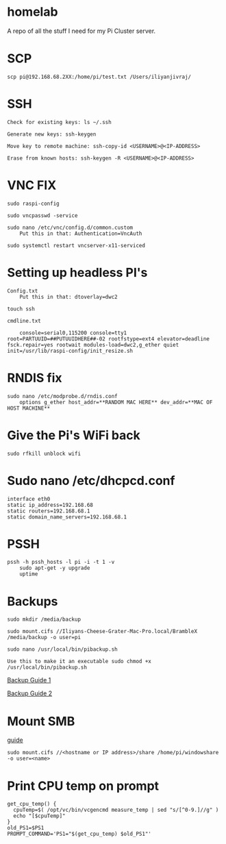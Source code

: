 # homelab
A repo of all the stuff I need for my Pi Cluster server.

# SCP
```
scp pi@192.168.68.2XX:/home/pi/test.txt /Users/iliyanjivraj/
```


# SSH
```
Check for existing keys: ls ~/.ssh
	
Generate new keys: ssh-keygen

Move key to remote machine: ssh-copy-id <USERNAME>@<IP-ADDRESS>

Erase from known hosts: ssh-keygen -R <USERNAME>@<IP-ADDRESS>
```


# VNC FIX
```
sudo raspi-config

sudo vncpasswd -service

sudo nano /etc/vnc/config.d/common.custom
	Put this in that: Authentication=VncAuth

sudo systemctl restart vncserver-x11-serviced
```


# Setting up headless PI's
```
Config.txt
	Put this in that: dtoverlay=dwc2

touch ssh

cmdline.txt

	console=serial0,115200 console=tty1 root=PARTUUID=##PUTUUIDHERE##-02 rootfstype=ext4 elevator=deadline fsck.repair=yes rootwait modules-load=dwc2,g_ether quiet init=/usr/lib/raspi-config/init_resize.sh
```


# RNDIS fix
```
sudo nano /etc/modprobe.d/rndis.conf
	options g_ether host_addr=**RANDOM MAC HERE** dev_addr=**MAC OF HOST MACHINE**
```


# Give the Pi's WiFi back
```
sudo rfkill unblock wifi
```


# Sudo nano /etc/dhcpcd.conf
```
interface eth0
static ip_address=192.168.68
static routers=192.168.68.1
static domain_name_servers=192.168.68.1
```


# PSSH
```
pssh -h pssh_hosts -l pi -i -t 1 -v 
	sudo apt-get -y upgrade
	uptime
```


# Backups
```
sudo mkdir /media/backup

sudo mount.cifs //Iliyans-Cheese-Grater-Mac-Pro.local/BrambleX /media/backup -o user=pi

sudo nano /usr/local/bin/pibackup.sh

Use this to make it an executable sudo chmod +x /usr/local/bin/pibackup.sh 

```
[Backup Guide 1](https://polargeek.com/network-backup-your-raspberry-pi/)

[Backup Guide 2](https://www.linux-tips-and-tricks.de/en/quickstart-rbk/)


# Mount SMB 
[guide](https://www.raspberrypi.org/documentation/remote-access/samba.md)

```
sudo mount.cifs //<hostname or IP address>/share /home/pi/windowshare -o user=<name>
```


# Print CPU temp on prompt

```
get_cpu_temp() {
  cpuTemp=$( /opt/vc/bin/vcgencmd measure_temp | sed "s/[^0-9.]//g" )
  echo "[$cpuTemp]"
}
old_PS1=$PS1
PROMPT_COMMAND='PS1="$(get_cpu_temp) $old_PS1"'
```
